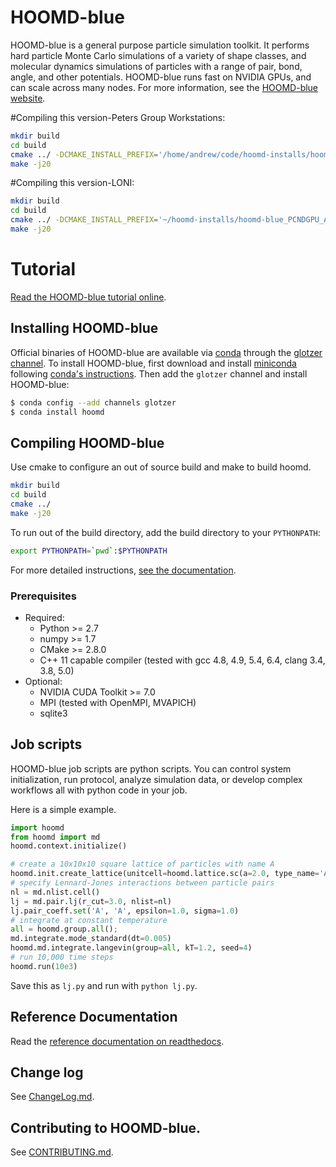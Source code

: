 # HOOMD-blue

HOOMD-blue is a general purpose particle simulation toolkit. It performs hard particle Monte Carlo simulations
of a variety of shape classes, and molecular dynamics simulations of particles with a range of pair, bond, angle,
and other potentials. HOOMD-blue runs fast on NVIDIA GPUs, and can scale across
many nodes. For more information, see the [HOOMD-blue website](http://glotzerlab.engin.umich.edu/hoomd-blue).

#Compiling this version-Peters Group Workstations:

```bash
mkdir build
cd build
cmake ../ -DCMAKE_INSTALL_PREFIX='/home/andrew/code/hoomd-installs/hoomd-blue_PCNDGPU_AsAngle/lib/python/' -DDISABLE_SQLITE=ON -DBUILD_CGCMM=ON -DBUILD_HPMC=OFF -DBUILD_METAL=OFF -DBUILD_TESTING=OFF -DENABLE_CUDA=ON -DSINGLE_PRECISION=ON -DENABLE_HPMC_MIXED_PRECISION=OFF -DBUILD_DEM=OFF -DUPDATE_SUBMODULES=OFF  -DCMAKE_CXX_COMPILER=/usr/bin/g++-5 -DCMAKE_C_COMPILER=/usr/bin/gcc-5
make -j20
```
#Compiling this version-LONI:

```bash
mkdir build
cd build
cmake ../ -DCMAKE_INSTALL_PREFIX='~/hoomd-installs/hoomd-blue_PCNDGPU_AsAngle/lib/python/' -DDISABLE_SQLITE=ON -DBUILD_CGCMM=ON -DBUILD_HPMC=OFF -DBUILD_METAL=OFF -DBUILD_TESTING=OFF -DENABLE_CUDA=ON -DENABLE_HPMC_MIXED_PRECISION=OFF -DBUILD_DEM=OFF -DENABLE_MPI=ON -DCMAKE_CXX_COMPILER=/usr/local/compilers/gcc/4.9.0/bin/g++ -DCMAKE_C_COMPILER=/usr/local/compilers/gcc/4.9.0/bin/gcc
make -j20
```

# Tutorial

[Read the HOOMD-blue tutorial online](http://nbviewer.jupyter.org/github/joaander/hoomd-examples/blob/master/index.ipynb).

## Installing HOOMD-blue

Official binaries of HOOMD-blue are available via [conda](http://conda.pydata.org/docs/) through
the [glotzer channel](https://anaconda.org/glotzer).
To install HOOMD-blue, first download and install
[miniconda](http://conda.pydata.org/miniconda.html) following [conda's instructions](http://conda.pydata.org/docs/install/quick.html).
Then add the `glotzer` channel and install HOOMD-blue:

```bash
$ conda config --add channels glotzer
$ conda install hoomd
```

## Compiling HOOMD-blue

Use cmake to configure an out of source build and make to build hoomd.

```bash
mkdir build
cd build
cmake ../
make -j20
```

To run out of the build directory, add the build directory to your `PYTHONPATH`:

```bash
export PYTHONPATH=`pwd`:$PYTHONPATH
```

For more detailed instructions, [see the documentation](http://hoomd-blue.readthedocs.io/en/stable/compiling.html).

### Prerequisites

 * Required:
     * Python >= 2.7
     * numpy >= 1.7
     * CMake >= 2.8.0
     * C++ 11 capable compiler (tested with gcc 4.8, 4.9, 5.4, 6.4, clang 3.4, 3.8, 5.0)
 * Optional:
     * NVIDIA CUDA Toolkit >= 7.0
     * MPI (tested with OpenMPI, MVAPICH)
     * sqlite3

## Job scripts

HOOMD-blue job scripts are python scripts. You can control system initialization, run protocol, analyze simulation data,
or develop complex workflows all with python code in your job.

Here is a simple example.

```python
import hoomd
from hoomd import md
hoomd.context.initialize()

# create a 10x10x10 square lattice of particles with name A
hoomd.init.create_lattice(unitcell=hoomd.lattice.sc(a=2.0, type_name='A'), n=10)
# specify Lennard-Jones interactions between particle pairs
nl = md.nlist.cell()
lj = md.pair.lj(r_cut=3.0, nlist=nl)
lj.pair_coeff.set('A', 'A', epsilon=1.0, sigma=1.0)
# integrate at constant temperature
all = hoomd.group.all();
md.integrate.mode_standard(dt=0.005)
hoomd.md.integrate.langevin(group=all, kT=1.2, seed=4)
# run 10,000 time steps
hoomd.run(10e3)
```

Save this as `lj.py` and run with `python lj.py`.

## Reference Documentation

Read the [reference documentation on readthedocs](http://hoomd-blue.readthedocs.io).

## Change log

See [ChangeLog.md](ChangeLog.md).

## Contributing to HOOMD-blue.

See [CONTRIBUTING.md](CONTRIBUTING.md).

